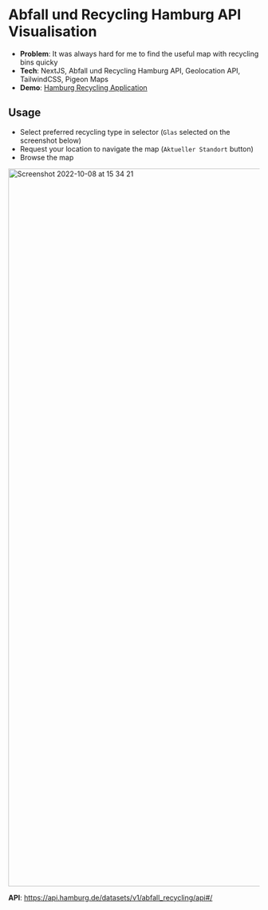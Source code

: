 # Abfall und Recycling Hamburg API Visualisation

- **Problem**: It was always hard for me to find the useful map with recycling bins quicky
- **Tech**: NextJS, Abfall und Recycling Hamburg API, Geolocation API, TailwindCSS, Pigeon Maps
- **Demo**: [Hamburg Recycling Application](https://www.recycle.pulko-app.com/)

## Usage
- Select preferred recycling type in selector (`Glas` selected on the screenshot below)
- Request your location to navigate the map (`Aktueller Standort` button)
- Browse the map


<img width="1440" alt="Screenshot 2022-10-08 at 15 34 21" src="https://user-images.githubusercontent.com/38206129/194710216-ac1d565f-49c6-4427-a15c-a809a2b5c59e.png">


**API**: https://api.hamburg.de/datasets/v1/abfall_recycling/api#/

